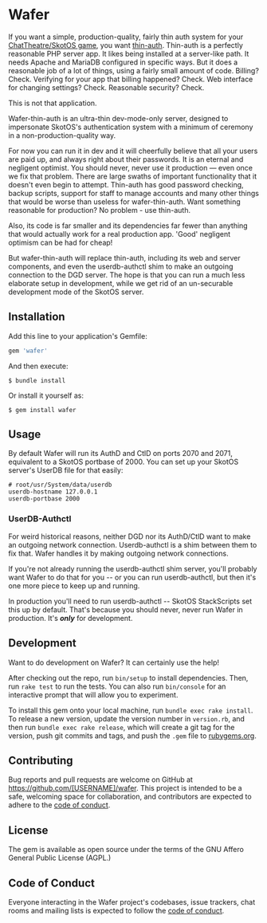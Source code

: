 # Wafer

If you want a simple, production-quality, fairly thin auth system for your [ChatTheatre/SkotOS game](https://github.com/ChatTheatre/SkotOS), you want [thin-auth](https://github.com/ChatTheatre/thin-auth). Thin-auth is a perfectly reasonable PHP server app. It likes being installed at a server-like path. It needs Apache and MariaDB configured in specific ways. But it does a reasonable job of a lot of things, using a fairly small amount of code. Billing? Check. Verifying for your app that billing happened? Check. Web interface for changing settings? Check. Reasonable security? Check.

This is not that application.

Wafer-thin-auth is an ultra-thin dev-mode-only server, designed to impersonate SkotOS's authentication system with a minimum of ceremony in a non-production-quality way.

For now you can run it in dev and it will cheerfully believe that all your users are paid up, and always right about their passwords. It is an eternal and negligent optimist. You should never, never use it production &mdash; even once we fix that problem. There are large swaths of important functionality that it doesn't even begin to attempt. Thin-auth has good password checking, backup scripts, support for staff to manage accounts and many other things that would be worse than useless for wafer-thin-auth. Want something reasonable for production? No problem - use thin-auth.

Also, its code is far smaller and its dependencies far fewer than anything that would actually work for a real production app. 'Good' negligent optimism can be had for cheap!

But wafer-thin-auth will replace thin-auth, including its web and server components, and even the userdb-authctl shim to make an outgoing connection to the DGD server. The hope is that you can run a much less elaborate setup in development, while we get rid of an un-securable development mode of the SkotOS server.

## Installation

Add this line to your application's Gemfile:

```ruby
gem 'wafer'
```

And then execute:

    $ bundle install

Or install it yourself as:

    $ gem install wafer

## Usage

By default Wafer will run its AuthD and CtlD on ports 2070 and 2071, equivalent to a SkotOS portbase of 2000. You can set up your SkotOS server's UserDB file for that easily:

~~~
# root/usr/System/data/userdb
userdb-hostname 127.0.0.1
userdb-portbase 2000
~~~

### UserDB-Authctl

For weird historical reasons, neither DGD nor its AuthD/CtlD want to make an outgoing network connection. Userdb-authctl is a shim between them to fix that. Wafer handles it by making outgoing network connections.

If you're not already running the userdb-authctl shim server, you'll probably want Wafer to do that for you -- or you can run userdb-authctl, but then it's one more piece to keep up and running.

In production you'll need to run userdb-authctl -- SkotOS StackScripts set this up by default. That's because you should never, never run Wafer in production. It's ***only*** for development.

## Development

Want to do development on Wafer? It can certainly use the help!

After checking out the repo, run `bin/setup` to install dependencies. Then, run `rake test` to run the tests. You can also run `bin/console` for an interactive prompt that will allow you to experiment.

To install this gem onto your local machine, run `bundle exec rake install`. To release a new version, update the version number in `version.rb`, and then run `bundle exec rake release`, which will create a git tag for the version, push git commits and tags, and push the `.gem` file to [rubygems.org](https://rubygems.org).

## Contributing

Bug reports and pull requests are welcome on GitHub at https://github.com/[USERNAME]/wafer. This project is intended to be a safe, welcoming space for collaboration, and contributors are expected to adhere to the [code of conduct](https://github.com/[USERNAME]/wafer/blob/master/CODE_OF_CONDUCT.md).


## License

The gem is available as open source under the terms of the GNU Affero General Public License (AGPL.)

## Code of Conduct

Everyone interacting in the Wafer project's codebases, issue trackers, chat rooms and mailing lists is expected to follow the [code of conduct](https://github.com/[USERNAME]/wafer/blob/master/CODE_OF_CONDUCT.md).
